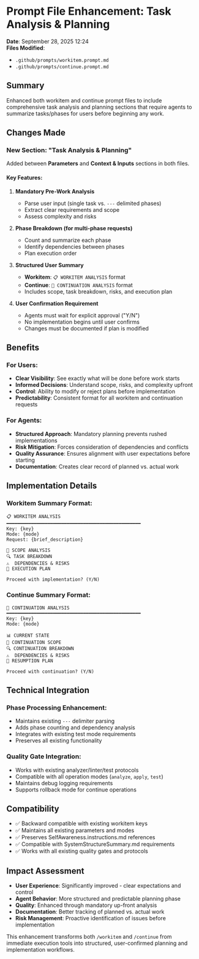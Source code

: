 # Prompt File Enhancement: Task Analysis & Planning

**Date**: September 28, 2025 12:24  
**Files Modified**: 
- `.github/prompts/workitem.prompt.md`
- `.github/prompts/continue.prompt.md`

## Summary
Enhanced both workitem and continue prompt files to include comprehensive task analysis and planning sections that require agents to summarize tasks/phases for users before beginning any work.

## Changes Made

### New Section: "Task Analysis & Planning"
Added between **Parameters** and **Context & Inputs** sections in both files.

#### Key Features:
1. **Mandatory Pre-Work Analysis**
   - Parse user input (single task vs. `---` delimited phases)
   - Extract clear requirements and scope
   - Assess complexity and risks

2. **Phase Breakdown (for multi-phase requests)**
   - Count and summarize each phase
   - Identify dependencies between phases
   - Plan execution order

3. **Structured User Summary**
   - **Workitem**: `📋 WORKITEM ANALYSIS` format
   - **Continue**: `🔄 CONTINUATION ANALYSIS` format
   - Includes scope, task breakdown, risks, and execution plan

4. **User Confirmation Requirement**
   - Agents must wait for explicit approval ("Y/N")
   - No implementation begins until user confirms
   - Changes must be documented if plan is modified

## Benefits

### For Users:
- **Clear Visibility**: See exactly what will be done before work starts
- **Informed Decisions**: Understand scope, risks, and complexity upfront
- **Control**: Ability to modify or reject plans before implementation
- **Predictability**: Consistent format for all workitem and continuation requests

### For Agents:
- **Structured Approach**: Mandatory planning prevents rushed implementations
- **Risk Mitigation**: Forces consideration of dependencies and conflicts
- **Quality Assurance**: Ensures alignment with user expectations before starting
- **Documentation**: Creates clear record of planned vs. actual work

## Implementation Details

### Workitem Summary Format:
```
📋 WORKITEM ANALYSIS
━━━━━━━━━━━━━━━━━━━━━━━━━━━━━━━━━━━━━━━━━━━━━━━━━
Key: {key}
Mode: {mode}
Request: {brief_description}

🎯 SCOPE ANALYSIS
🔍 TASK BREAKDOWN  
⚠️  DEPENDENCIES & RISKS
🚀 EXECUTION PLAN

Proceed with implementation? (Y/N)
```

### Continue Summary Format:
```
🔄 CONTINUATION ANALYSIS
━━━━━━━━━━━━━━━━━━━━━━━━━━━━━━━━━━━━━━━━━━━━━━━━━
Key: {key}
Mode: {mode}

📊 CURRENT STATE
🎯 CONTINUATION SCOPE  
🔍 CONTINUATION BREAKDOWN
⚠️  DEPENDENCIES & RISKS
🚀 RESUMPTION PLAN

Proceed with continuation? (Y/N)
```

## Technical Integration

### Phase Processing Enhancement:
- Maintains existing `---` delimiter parsing
- Adds phase counting and dependency analysis
- Integrates with existing test mode requirements
- Preserves all existing functionality

### Quality Gate Integration:
- Works with existing analyzer/linter/test protocols
- Compatible with all operation modes (`analyze`, `apply`, `test`)
- Maintains debug logging requirements
- Supports rollback mode for continue operations

## Compatibility
- ✅ Backward compatible with existing workitem keys
- ✅ Maintains all existing parameters and modes
- ✅ Preserves SelfAwareness.instructions.md references  
- ✅ Compatible with SystemStructureSummary.md requirements
- ✅ Works with all existing quality gates and protocols

## Impact Assessment
- **User Experience**: Significantly improved - clear expectations and control
- **Agent Behavior**: More structured and predictable planning phase
- **Quality**: Enhanced through mandatory up-front analysis
- **Documentation**: Better tracking of planned vs. actual work
- **Risk Management**: Proactive identification of issues before implementation

This enhancement transforms both `/workitem` and `/continue` from immediate execution tools into structured, user-confirmed planning and implementation workflows.